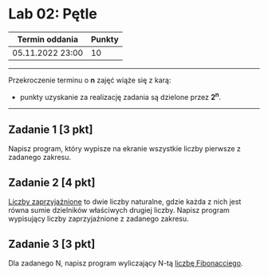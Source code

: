 # Lab 02: Pętle

| Termin oddania | Punkty     |
|----------------|:-----------|
|    05.11.2022 23:00 |   10        |

--- 
Przekroczenie terminu o **n** zajęć wiąże się z karą:
- punkty uzyskanie za realizację zadania są dzielone przez **2<sup>n</sup>**.

--- 
## Zadanie 1 [3 pkt]
Napisz program, który wypisze na ekranie wszystkie liczby pierwsze z zadanego zakresu.

## Zadanie 2 [4 pkt]
[Liczby zaprzyjaźnione](https://pl.wikipedia.org/wiki/Liczby_zaprzyja%C5%BAnione) 
to dwie liczby naturalne, gdzie każda z nich jest równa sumie dzielników właściwych drugiej liczby. 
Napisz program wypisujący liczby zaprzyjaźnione z zadanego zakresu.

## Zadanie 3 [3 pkt]
Dla zadanego N, napisz program wyliczający N-tą [liczbę Fibonacciego](https://pl.wikipedia.org/wiki/Ci%C4%85g_Fibonacciego).
